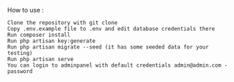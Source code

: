 How to use :

    Clone the repository with git clone
    Copy .env.example file to .env and edit database credentials there
    Run composer install
    Run php artisan key:generate
    Run php artisan migrate --seed (it has some seeded data for your testing)
    Run php artisan serve
    You can login to adminpanel with default credentials admin@admin.com - password

